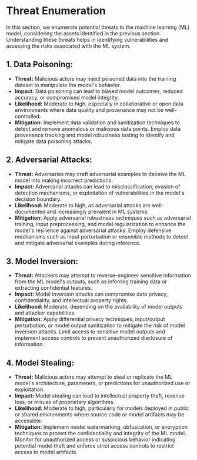 # Threat Enumeration
In this section, we enumerate potential threats to the machine learning (ML) model, considering the assets identified in the previous section. Understanding these threats helps in identifying vulnerabilities and assessing the risks associated with the ML system.


## 1. Data Poisoning:

- **Threat:** Malicious actors may inject poisoned data into the training dataset to manipulate the model's behavior.
- **Impact:** Data poisoning can lead to biased model outcomes, reduced accuracy, or compromised model integrity.
- **Likelihood:** Moderate to high, especially in collaborative or open data environments where data quality and provenance may not be well-controlled.
- **Mitigation:** Implement data validation and sanitization techniques to detect and remove anomalous or malicious data points. Employ data provenance tracking and model robustness testing to identify and mitigate data poisoning attacks.


## 2. Adversarial Attacks:

- **Threat:** Adversaries may craft adversarial examples to deceive the ML model into making incorrect predictions.
- **Impact:** Adversarial attacks can lead to misclassification, evasion of detection mechanisms, or exploitation of vulnerabilities in the model's decision boundary.
- **Likelihood:** Moderate to high, as adversarial attacks are well-documented and increasingly prevalent in ML systems.
- **Mitigation:** Apply adversarial robustness techniques such as adversarial training, input preprocessing, and model regularization to enhance the model's resilience against adversarial attacks. Employ defensive mechanisms such as input perturbation or ensemble methods to detect and mitigate adversarial examples during inference.

## 3. Model Inversion:

- **Threat:** Attackers may attempt to reverse-engineer sensitive information from the ML model's outputs, such as inferring training data or extracting confidential features.
- **Impact:** Model inversion attacks can compromise data privacy, confidentiality, and intellectual property rights.
- **Likelihood:** Moderate, depending on the availability of model outputs and attacker capabilities.
- **Mitigation:** Apply differential privacy techniques, input/output perturbation, or model output sanitization to mitigate the risk of model inversion attacks. Limit access to sensitive model outputs and implement access controls to prevent unauthorized disclosure of information.

## 4. Model Stealing:

- **Threat:** Malicious actors may attempt to steal or replicate the ML model's architecture, parameters, or predictions for unauthorized use or exploitation.
- **Impact:** Model stealing can lead to intellectual property theft, revenue loss, or misuse of proprietary algorithms.
- **Likelihood:** Moderate to high, particularly for models deployed in public or shared environments where source code or model artifacts may be accessible.
- **Mitigation:** Implement model watermarking, obfuscation, or encryption techniques to protect the confidentiality and integrity of the ML model. Monitor for unauthorized access or suspicious behavior indicating potential model theft and enforce strict access controls to restrict access to model artifacts.
